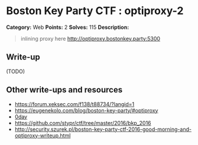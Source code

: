 # Boston Key Party CTF : optiproxy-2

**Category:** Web
**Points:** 2
**Solves:** 115
**Description:**

> inlining proxy here <http://optiproxy.bostonkey.party:5300>


## Write-up

(TODO)

## Other write-ups and resources

* <https://forum.xeksec.com/f138/t88734/?langid=1>
* <https://eugenekolo.com/blog/boston-key-party/#optiproxy>
* [0day](https://0day.work/boston-key-party-ctf-2016-writeups/#optiproxy)
* <https://github.com/stypr/ctf/tree/master/2016/bkp_2016>
* <http://security.szurek.pl/boston-key-party-ctf-2016-good-morning-and-optiproxy-writeup.html>
